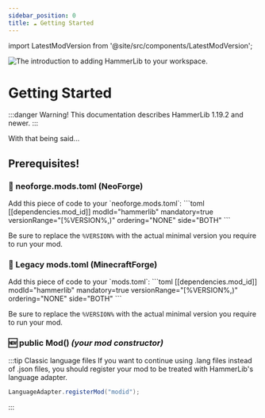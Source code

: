 ```yaml
---
sidebar_position: 0
title: ☁️ Getting Started
---
```

import LatestModVersion from '@site/src/components/LatestModVersion';

![The introduction to adding HammerLib to your workspace.](https://assets.zeith.org/logos/hammer-lib.png)
# Getting Started

:::danger Warning!
This documentation describes HammerLib 1.19.2 and newer.
:::

With that being said...
## Prerequisites!

### 🦊 neoforge.mods.toml (NeoForge)
<LatestModVersion modrinthId="PlkSuVtM">
Add this piece of code to your `neoforge.mods.toml`:
```toml
[[dependencies.mod_id]]
    modId="hammerlib"
    mandatory=true
    versionRange="[%VERSION%,)"
    ordering="NONE"
    side="BOTH"
```

Be sure to replace the `%VERSION%` with the actual minimal version you require to run your mod.
</LatestModVersion>

### 🔨 Legacy mods.toml (MinecraftForge)
<LatestModVersion modrinthId="PlkSuVtM" mcVersion="1.20.1">
Add this piece of code to your `mods.toml`:
```toml
[[dependencies.mod_id]]
    modId="hammerlib"
    mandatory=true
    versionRange="[%VERSION%,)"
    ordering="NONE"
    side="BOTH"
```

Be sure to replace the `%VERSION%` with the actual minimal version you require to run your mod.
</LatestModVersion>

### 🆕 public Mod() *(your mod constructor)*
:::tip Classic language files
If you want to continue using .lang files instead of .json files, you should register your mod to be treated with HammerLib's language adapter.
```java
LanguageAdapter.registerMod("modid");
```
:::